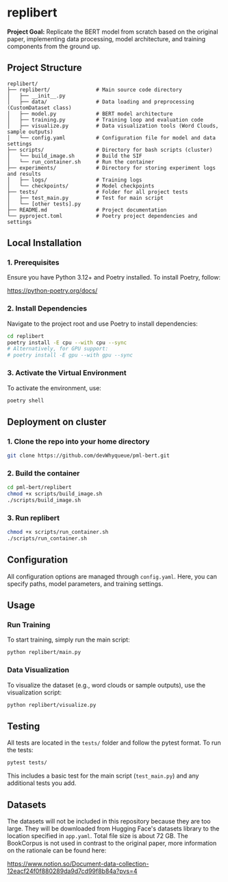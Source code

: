 # replibert

**Project Goal:** Replicate the BERT model from scratch based on the original paper, implementing data processing, model
architecture, and training components from the ground up.

## Project Structure

```
replibert/
├── replibert/               # Main source code directory
│   ├── __init__.py
│   ├── data/                # Data loading and preprocessing (CustomDataset class)
│   ├── model.py             # BERT model architecture
│   ├── training.py          # Training loop and evaluation code
│   ├── visualize.py         # Data visualization tools (Word Clouds, sample outputs)
│   └── config.yaml          # Configuration file for model and data settings
├── scripts/                 # Directory for bash scripts (cluster)
│   └── build_image.sh       # Build the SIF
│   └── run_container.sh     # Run the container
├── experiments/             # Directory for storing experiment logs and results
│   ├── logs/                # Training logs
│   └── checkpoints/         # Model checkpoints
├── tests/                   # Folder for all project tests
│   ├── test_main.py         # Test for main script
│   └── [other tests].py
├── README.md                # Project documentation
└── pyproject.toml           # Poetry project dependencies and settings

```

## Local Installation

### 1. Prerequisites

Ensure you have Python 3.12+ and Poetry installed. To install Poetry, follow:

https://python-poetry.org/docs/

### 2. Install Dependencies

Navigate to the project root and use Poetry to install dependencies:

```bash
cd replibert
poetry install -E cpu --with cpu --sync
# Alternatively, for GPU support:
# poetry install -E gpu --with gpu --sync
```

### 3. Activate the Virtual Environment

To activate the environment, use:

```bash
poetry shell
```

## Deployment on cluster

### 1. Clone the repo into your home directory

```bash
git clone https://github.com/devWhyqueue/pml-bert.git
```

### 2. Build the container

```bash
cd pml-bert/replibert
chmod +x scripts/build_image.sh
./scripts/build_image.sh
```

### 3. Run replibert

```bash
chmod +x scripts/run_container.sh
./scripts/run_container.sh
```

## Configuration

All configuration options are managed through `config.yaml`. Here, you can specify paths, model parameters, and training
settings.

## Usage

### Run Training

To start training, simply run the main script:

```bash
python replibert/main.py
```

### Data Visualization

To visualize the dataset (e.g., word clouds or sample outputs), use the visualization script:

```bash
python replibert/visualize.py
```

## Testing

All tests are located in the `tests/` folder and follow the pytest format. To run the tests:

```bash
pytest tests/
```

This includes a basic test for the main script (`test_main.py`) and any additional tests you add.

## Datasets

The datasets will not be included in this repository because they are too large.
They will be downloaded from Hugging Face's datasets library to the location specified in `app.yaml`.
Total file size is about 72 GB.
The BookCorpus is not used in contrast to the original paper, more information on the rationale can be found here:

https://www.notion.so/Document-data-collection-12eacf24f0f880289da9d7cd99f8b84a?pvs=4
